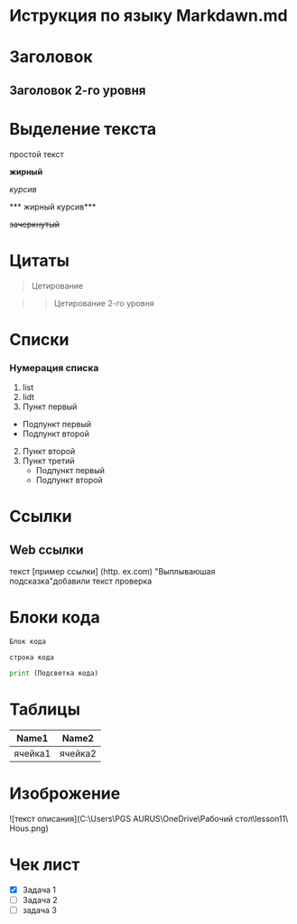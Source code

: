 # Иструкция по языку Markdawn.md
# Заголовок
## Заголовок 2-го уровня

# Выделение текста
простой текст

**жирный**

*курсив*

*** жирный курсив***

 ~~зачеркнутый~~

# Цитаты
>Цетирование

>> Цетирование 2-го уровня

# Cписки
### Нумерация списка
1. list
2. lidt
1. Пункт первый
- Подпункт первый
- Подпункт второй
2. Пункт второй
3. Пункт третий
    - Подпункт первый
    - Подпункт второй

# Ссылки
## Web ссылки
текст [пример ссылки] (http. ex.com) "Выплываюшая подсказка"добавили 
текст проверка

# Блоки кода
```
Блок кода
```
`строка кода`

``` python 
print (Подсветка кода)
``` 
# Таблицы
| Name1| Name2|
|------|-------|
| ячейка1 | ячейка2 |
# Изоброжение
![текст описания](C:\Users\PGS AURUS\OneDrive\Рабочий стол\lesson11\ Hous.png) 
# Чек лист
- [x] Задача 1
- [ ] Задача 2
- [ ] задача 3